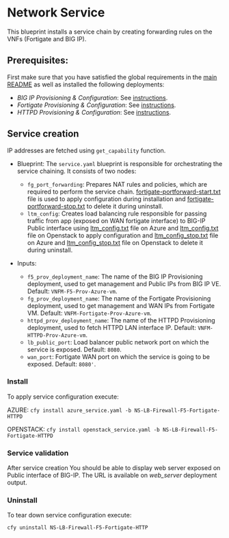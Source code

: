 # Network Service

This blueprint installs a service chain by creating forwarding rules on the VNFs (Fortigate and BIG IP).

## Prerequisites:

First make sure that you have satisfied the global requirements in the [main README](../README.md) as well as installed the following deployments:

  * *BIG IP Provisioning & Configuration*: See [instructions](../bigip/README.md).
  * *Fortigate Provisioning & Configuration*: See [instructions](../fortigate/README.md).
  * *HTTPD Provisioning & Configuration*: See [instructions](../httpd/README.md).

## Service creation

IP addresses are fetched using `get_capability` function.

* Blueprint: The `service.yaml` blueprint is responsible for orchestrating the service chaining. It consists of two nodes:
  * `fg_port_forwarding`: Prepares NAT rules and policies, which are required to perform the service chain. [fortigate-portforward-start.txt](Resources/templates/fortigate-portforward-start.txt) file is used to apply configuration during installation and [fortigate-portforward-stop.txt](Resources/templates/fortigate-portforward-stop.txt) to delete it during uninstall.
  * `ltm_config`: Creates load balancing rule responsible for passing traffic from app (exposed on WAN fortigate interface) to BIG-IP Public interface using [ltm_config.txt](Resources/templates/azure/ltm_config.txt) file on Azure and [ltm_config.txt](Resources/templates/openstack/ltm_config.txt) file on Openstack to apply configuration and [ltm_config_stop.txt](Resources/templates/azure/ltm_config_stop.txt) file on Azure and [ltm_config_stop.txt](Resources/templates/openstack/ltm_config_stop.txt) file on Openstack to delete it during uninstall.

* Inputs:
  * `f5_prov_deployment_name`: The name of the BIG IP Provisioning deployment, used to get management and Public IPs from BIG IP VE. Default: `VNFM-F5-Prov-Azure-vm`.
  * `fg_prov_deployment_name`: The name of the Fortigate Provisioning deployment, used to get management and WAN IPs from Fortigate VM. Default: `VNFM-Fortigate-Prov-Azure-vm`.
  * `httpd_prov_deployment_name`: The name of the HTTPD Provisioning deployment, used to fetch HTTPD LAN interface IP. Default: `VNFM-HTTPD-Prov-Azure-vm`.
  * `lb_public_port`: Load balancer public network port on which the service is exposed. Default: `8080`.
  * `wan_port`: Fortigate WAN port on which the service is going to be exposed. Default: `8080'`.

### Install

To apply service configuration execute:

AZURE:
``cfy install azure_service.yaml -b NS-LB-Firewall-F5-Fortigate-HTTPD``

OPENSTACK:
``cfy install openstack_service.yaml -b NS-LB-Firewall-F5-Fortigate-HTTPD``

### Service validation

After service creation You should be able to display web server exposed on Public interface of BIG-IP. The URL is available on *web_server* deployment output.

### Uninstall

To tear down service configuration execute:

``cfy uninstall NS-LB-Firewall-F5-Fortigate-HTTP``

